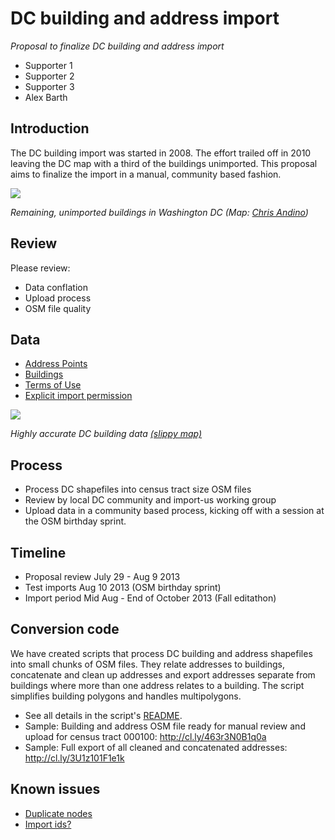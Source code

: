 # DC building and address import

*Proposal to finalize DC building and address import*

- Supporter 1
- Supporter 2
- Supporter 3
- Alex Barth

## Introduction

The DC building import was started in 2008. The effort trailed off in 2010 
leaving the DC map with a third of the buildings unimported. This proposal
aims to finalize the import in a manual, community based fashion.

![](http://www.sixpica.com/osm/wp-content/uploads/2013/05/Screen-Shot-2013-05-19-at-11.08.44-PM-1024x640.png)

*Remaining, unimported buildings in Washington DC (Map: [Chris Andino](http://www.sixpica.com/osm/2013/05/19/scope-of-work-cool-new-tools/))*

## Review

Please review:

- Data conflation
- Upload process
- OSM file quality

## Data

- [Address Points](http://data.dc.gov/Metadata.aspx?id=190)
- [Buildings](http://data.dc.gov/Metadata.aspx?id=59)
- [Terms of Use](http://data.octo.dc.gov/TermsOfUse.aspx)
- [Explicit import permission](http://lists.openstreetmap.org/pipermail/talk-us/2008-October/000388.html)

[![](http://cl.ly/image/3b1j2P3E0r1r/Screen%20Shot%202013-08-04%20at%203.08.51%20PM.png)](http://a.tiles.mapbox.com/v3/lxbarth.map-luuf96x5/page.html)

*Highly accurate DC building data [(slippy map)](http://a.tiles.mapbox.com/v3/lxbarth.map-luuf96x5/page.html)*

## Process

- Process DC shapefiles into census tract size OSM files
- Review by local DC community and import-us working group
- Upload data in a community based process, kicking off with a session at the
  OSM birthday sprint.

## Timeline

- Proposal review July 29 - Aug 9 2013
- Test imports Aug 10 2013 (OSM birthday sprint)
- Import period Mid Aug - End of October 2013 (Fall editathon)

## Conversion code

We have created scripts that process DC building and address shapefiles into
small chunks of OSM files. They relate addresses to buildings, concatenate
and clean up addresses and export addresses separate from buildings where
more than one address relates to a building. The script simplifies building
polygons and handles multipolygons.

- See all details in the script's [README](https://github.com/osmlab/dcbuildings).
- Sample: Building and address OSM file ready for manual review and upload for
  census tract 000100: http://cl.ly/463r3N0B1q0a
- Sample: Full export of all cleaned and concatenated addresses:
  http://cl.ly/3U1z101F1e1k

## Known issues

- [Duplicate nodes](https://github.com/osmlab/dcbuildings/issues/11)
- [Import ids?](https://github.com/osmlab/dcbuildings/issues/10)
